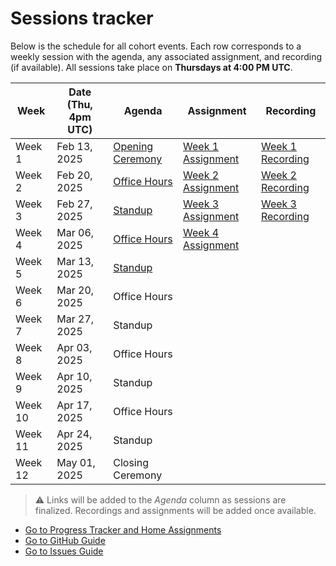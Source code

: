 # Sessions tracker

Below is the schedule for all cohort events. Each row corresponds to a weekly session with the agenda, any associated assignment, and recording (if available). All sessions take place on **Thursdays at 4:00 PM UTC**.

| Week    | Date (Thu, 4pm UTC) | Agenda                     | Assignment | Recording |
|---------|---------------------|----------------------------|------------|-----------|
| Week 1  | Feb 13, 2025        | [Opening Ceremony](https://github.com/wiepteam/studygroup/issues/24) |[Week 1 Assignment](2-progress-tracker.md#week-1-assignment) | [Week 1 Recording](https://youtu.be/XWVgnPFugbQ) |
| Week 2  | Feb 20, 2025        | [Office Hours](https://github.com/wiepteam/studygroup/issues/25)    | [Week 2 Assignment](2-progress-tracker.md#week-2-assignment) |  [Week 2 Recording](https://youtu.be/avCiQeM1X6s)           |
| Week 3  | Feb 27, 2025        | [Standup](https://github.com/wiepteam/studygroup/issues/30)                    | [Week 3 Assignment](2-progress-tracker.md#week-3-assignment)            | [Week 3 Recording](https://www.youtube.com/watch?v=sFtgCWqwg8I)         |
| Week 4  | Mar 06, 2025        | [Office Hours](https://github.com/wiepteam/studygroup/issues/41)              | [Week 4 Assignment](2-progress-tracker.md#week-4-assignment)   |           |
| Week 5  | Mar 13, 2025        | [Standup](https://github.com/wiepteam/studygroup/issues/46)                   |            |           |
| Week 6  | Mar 20, 2025        | Office Hours               |            |           |
| Week 7  | Mar 27, 2025        | Standup                    |            |           |
| Week 8  | Apr 03, 2025        | Office Hours               |            |           |
| Week 9  | Apr 10, 2025        | Standup                    |            |           |
| Week 10 | Apr 17, 2025        | Office Hours               |            |           |
| Week 11 | Apr 24, 2025        | Standup                    |            |           |
| Week 12 | May 01, 2025        | Closing Ceremony           |            |           |

 > &#x26A0; Links will be added to the *Agenda* column as sessions are finalized. Recordings and assignments will be added once available.

- [Go to Progress Tracker and Home Assignments](./2-progress-tracker.md)
- [Go to GitHub Guide](./3-github-guide.md)
- [Go to Issues Guide](./4-issues-guide.md)
